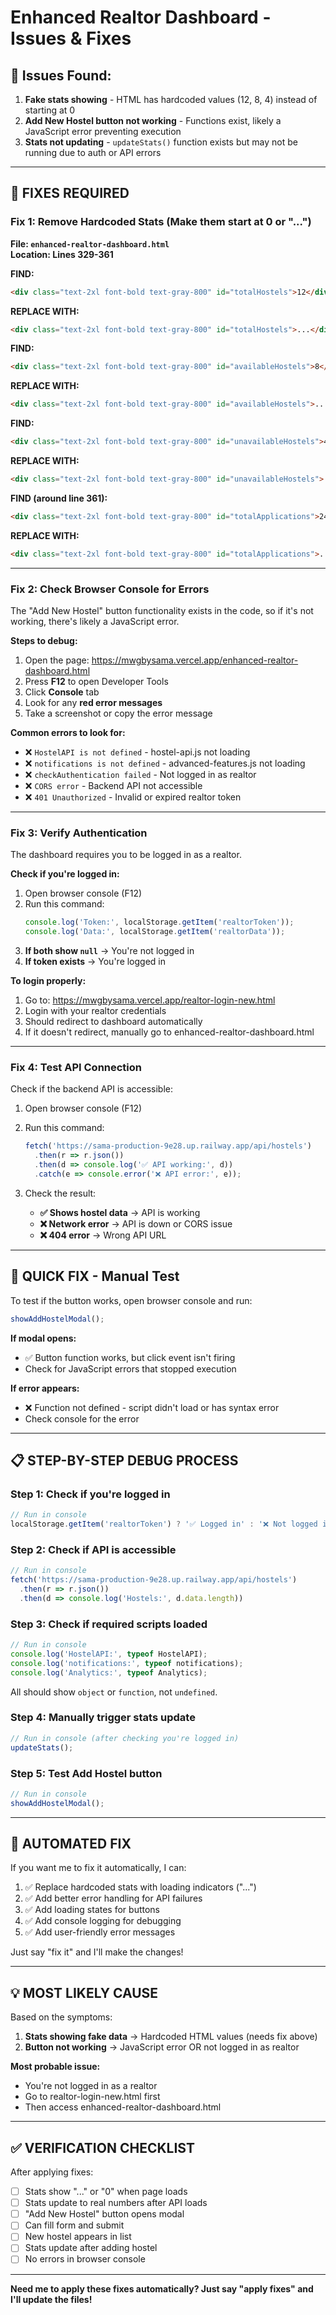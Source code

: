 # Enhanced Realtor Dashboard - Issues & Fixes

## 🐛 Issues Found:

1. **Fake stats showing** - HTML has hardcoded values (12, 8, 4) instead of starting at 0
2. **Add New Hostel button not working** - Functions exist, likely a JavaScript error preventing execution
3. **Stats not updating** - `updateStats()` function exists but may not be running due to auth or API errors

---

## 🔧 FIXES REQUIRED

### Fix 1: Remove Hardcoded Stats (Make them start at 0 or "...")

**File: `enhanced-realtor-dashboard.html`**  
**Location: Lines 329-361**

**FIND:**
```html
<div class="text-2xl font-bold text-gray-800" id="totalHostels">12</div>
```

**REPLACE WITH:**
```html
<div class="text-2xl font-bold text-gray-800" id="totalHostels">...</div>
```

**FIND:**
```html
<div class="text-2xl font-bold text-gray-800" id="availableHostels">8</div>
```

**REPLACE WITH:**
```html
<div class="text-2xl font-bold text-gray-800" id="availableHostels">...</div>
```

**FIND:**
```html
<div class="text-2xl font-bold text-gray-800" id="unavailableHostels">4</div>
```

**REPLACE WITH:**
```html
<div class="text-2xl font-bold text-gray-800" id="unavailableHostels">...</div>
```

**FIND (around line 361):**
```html
<div class="text-2xl font-bold text-gray-800" id="totalApplications">24</div>
```

**REPLACE WITH:**
```html
<div class="text-2xl font-bold text-gray-800" id="totalApplications">...</div>
```

---

### Fix 2: Check Browser Console for Errors

The "Add New Hostel" button functionality exists in the code, so if it's not working, there's likely a JavaScript error.

**Steps to debug:**

1. Open the page: https://mwgbysama.vercel.app/enhanced-realtor-dashboard.html
2. Press **F12** to open Developer Tools
3. Click **Console** tab
4. Look for any **red error messages**
5. Take a screenshot or copy the error message

**Common errors to look for:**
- ❌ `HostelAPI is not defined` - hostel-api.js not loading
- ❌ `notifications is not defined` - advanced-features.js not loading  
- ❌ `checkAuthentication failed` - Not logged in as realtor
- ❌ `CORS error` - Backend API not accessible
- ❌ `401 Unauthorized` - Invalid or expired realtor token

---

### Fix 3: Verify Authentication

The dashboard requires you to be logged in as a realtor.

**Check if you're logged in:**
1. Open browser console (F12)
2. Run this command:
   ```javascript
   console.log('Token:', localStorage.getItem('realtorToken'));
   console.log('Data:', localStorage.getItem('realtorData'));
   ```
3. **If both show `null`** → You're not logged in
4. **If token exists** → You're logged in

**To login properly:**
1. Go to: https://mwgbysama.vercel.app/realtor-login-new.html
2. Login with your realtor credentials
3. Should redirect to dashboard automatically
4. If it doesn't redirect, manually go to enhanced-realtor-dashboard.html

---

### Fix 4: Test API Connection

Check if the backend API is accessible:

1. Open browser console (F12)
2. Run this command:
   ```javascript
   fetch('https://sama-production-9e28.up.railway.app/api/hostels')
     .then(r => r.json())
     .then(d => console.log('✅ API working:', d))
     .catch(e => console.error('❌ API error:', e));
   ```

3. Check the result:
   - **✅ Shows hostel data** → API is working
   - **❌ Network error** → API is down or CORS issue
   - **❌ 404 error** → Wrong API URL

---

## 🎯 QUICK FIX - Manual Test

To test if the button works, open browser console and run:

```javascript
showAddHostelModal();
```

**If modal opens:**
- ✅ Button function works, but click event isn't firing
- Check for JavaScript errors that stopped execution

**If error appears:**
- ❌ Function not defined - script didn't load or has syntax error
- Check console for the error

---

## 📋 STEP-BY-STEP DEBUG PROCESS

### Step 1: Check if you're logged in
```javascript
// Run in console
localStorage.getItem('realtorToken') ? '✅ Logged in' : '❌ Not logged in'
```

### Step 2: Check if API is accessible
```javascript
// Run in console
fetch('https://sama-production-9e28.up.railway.app/api/hostels')
  .then(r => r.json())
  .then(d => console.log('Hostels:', d.data.length))
```

### Step 3: Check if required scripts loaded
```javascript
// Run in console
console.log('HostelAPI:', typeof HostelAPI);
console.log('notifications:', typeof notifications);
console.log('Analytics:', typeof Analytics);
```

All should show `object` or `function`, not `undefined`.

### Step 4: Manually trigger stats update
```javascript
// Run in console (after checking you're logged in)
updateStats();
```

### Step 5: Test Add Hostel button
```javascript
// Run in console
showAddHostelModal();
```

---

## 🚀 AUTOMATED FIX

If you want me to fix it automatically, I can:

1. ✅ Replace hardcoded stats with loading indicators ("...")
2. ✅ Add better error handling for API failures
3. ✅ Add loading states for buttons
4. ✅ Add console logging for debugging
5. ✅ Add user-friendly error messages

Just say "fix it" and I'll make the changes!

---

## 💡 MOST LIKELY CAUSE

Based on the symptoms:
1. **Stats showing fake data** → Hardcoded HTML values (needs fix above)
2. **Button not working** → JavaScript error OR not logged in as realtor

**Most probable issue:**
- You're not logged in as a realtor
- Go to realtor-login-new.html first
- Then access enhanced-realtor-dashboard.html

---

## ✅ VERIFICATION CHECKLIST

After applying fixes:

- [ ] Stats show "..." or "0" when page loads
- [ ] Stats update to real numbers after API loads
- [ ] "Add New Hostel" button opens modal
- [ ] Can fill form and submit
- [ ] New hostel appears in list
- [ ] Stats update after adding hostel
- [ ] No errors in browser console

---

**Need me to apply these fixes automatically? Just say "apply fixes" and I'll update the files!**
